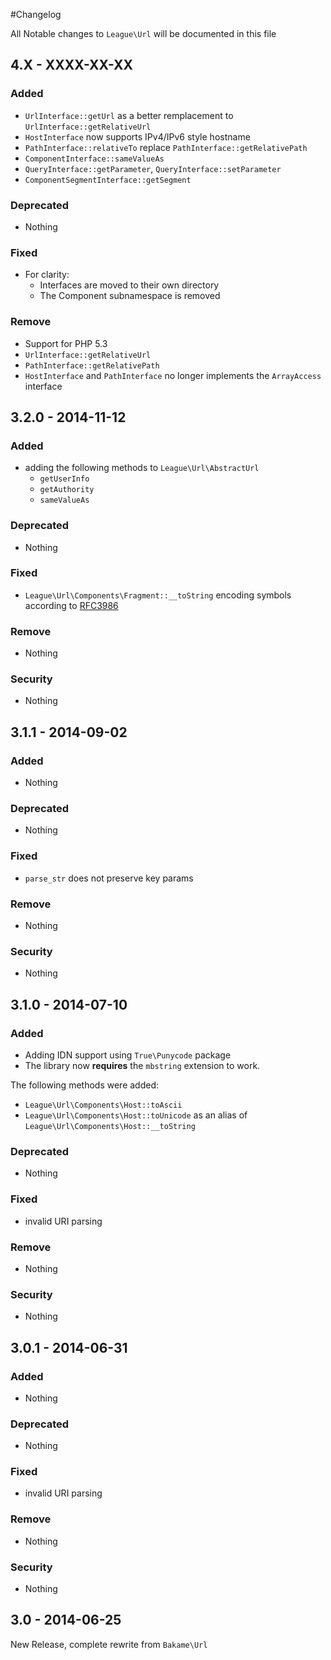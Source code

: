 #Changelog

All Notable changes to `League\Url` will be documented in this file

## 4.X - XXXX-XX-XX

### Added
- `UrlInterface::getUrl` as a better remplacement to `UrlInterface::getRelativeUrl`
- `HostInterface` now supports IPv4/IPv6 style hostname
- `PathInterface::relativeTo` replace `PathInterface::getRelativePath`
- `ComponentInterface::sameValueAs`
- `QueryInterface::getParameter`, `QueryInterface::setParameter`
- `ComponentSegmentInterface::getSegment`

### Deprecated
- Nothing

### Fixed
- For clarity:
    - Interfaces are moved to their own directory
    - The Component subnamespace is removed

### Remove
- Support for PHP 5.3
- `UrlInterface::getRelativeUrl`
- `PathInterface::getRelativePath`
- `HostInterface` and `PathInterface` no longer implements the `ArrayAccess` interface

## 3.2.0 - 2014-11-12

### Added
- adding the following methods to `League\Url\AbstractUrl`
    - `getUserInfo`
    - `getAuthority`
    - `sameValueAs`

### Deprecated
- Nothing

### Fixed
- `League\Url\Components\Fragment::__toString` encoding symbols according to [RFC3986](http://tools.ietf.org/html/rfc3986#section-3.5)

### Remove
- Nothing

### Security
- Nothing

## 3.1.1 - 2014-09-02

### Added
- Nothing

### Deprecated
- Nothing

### Fixed
- `parse_str` does not preserve key params

### Remove
- Nothing

### Security
- Nothing

## 3.1.0 - 2014-07-10

### Added
- Adding IDN support using `True\Punycode` package
- The library now **requires** the `mbstring` extension to work.

The following methods were added:

- `League\Url\Components\Host::toAscii`
- `League\Url\Components\Host::toUnicode` as an alias of `League\Url\Components\Host::__toString`

### Deprecated
- Nothing

### Fixed
- invalid URI parsing

### Remove
- Nothing

### Security
- Nothing

## 3.0.1 - 2014-06-31

### Added
- Nothing

### Deprecated
- Nothing

### Fixed
- invalid URI parsing

### Remove
- Nothing

### Security
- Nothing

## 3.0 - 2014-06-25

New Release, complete rewrite from `Bakame\Url`